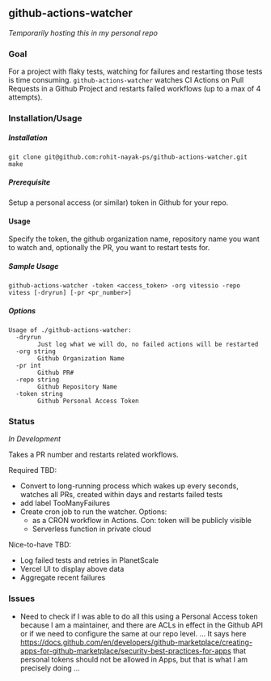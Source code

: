 ## github-actions-watcher

_Temporarily hosting this in my personal repo_

### Goal
For a project with flaky tests, watching for failures and restarting those tests is time consuming.
`github-actions-watcher` watches CI Actions on Pull Requests in a Github Project and restarts failed workflows (up to a max of 4 attempts). 

### Installation/Usage

##### Installation
```
git clone git@github.com:rohit-nayak-ps/github-actions-watcher.git
make
```

##### Prerequisite

Setup a personal access (or similar) token in Github for your repo.

#### Usage

Specify the token, the github organization name, repository name you want to watch and, optionally the PR, you want to restart tests for.

##### Sample Usage
`github-actions-watcher -token <access_token> -org vitessio -repo vitess [-dryrun] [-pr <pr_number>]`

##### Options
```
Usage of ./github-actions-watcher:
  -dryrun
    	Just log what we will do, no failed actions will be restarted
  -org string
    	Github Organization Name
  -pr int
    	Github PR#
  -repo string
    	Github Repository Name
  -token string
    	Github Personal Access Token

```

### Status
_*In Development*_

Takes a PR number and restarts related workflows.

Required TBD:
* Convert to long-running process which wakes up every <N> seconds, watches all PRs, created within <X> days and restarts failed tests
* add label TooManyFailures
* Create cron job to run the watcher. Options:
  * as a CRON workflow in Actions. Con: token will be publicly visible
  * Serverless function in private cloud

Nice-to-have TBD:
* Log failed tests and retries in PlanetScale
* Vercel UI to display above data
* Aggregate recent failures

### Issues
* Need to check if I was able to do all this using a Personal Access token because I am a maintainer, and there are ACLs in effect in the Github API or if we need to configure the same at our repo level. ...
It says here https://docs.github.com/en/developers/github-marketplace/creating-apps-for-github-marketplace/security-best-practices-for-apps that personal tokens should not be allowed in Apps, but that is what I am precisely doing ... 


